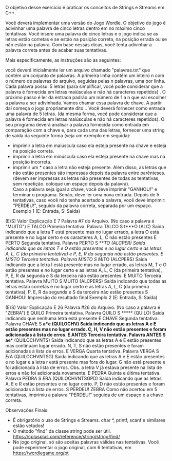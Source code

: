 O objetivo desse exercício é praticar os conceitos de Strings e Streams em C++. 

Você deverá implementar uma versão do Jogo Wordle.  O objetivo do jogo é adivinhar uma palavra de cinco letras dentro em no máximo cinco tentativas. Você insere uma palavra de cinco letras e o jogo indica se as letras estão corretas e se estão na posição correta, na posição errada ou se não estão na palavra. Com base nessas dicas, você tenta adivinhar a palavra correta antes de acabar suas tentativas. 

Mais especificamente, as instruções são as seguintes: 

você deverá inicialmente ler um arquivo chamado "palavras.txt" que contém um conjunto de palavras. A primeira linha contém um inteiro n com o número de palavras do arquivo, seguidas pelas n palavras, uma por linha. Cada palavra possui 5 letras (para simplificar, você pode considerar que a palavra é fornecida em letras maiúsculas e não há caracteres repetidos) .
O próximo passo é ler da entrada padrão um número de 1 a n que vai escolher a palavra a ser adivinhada. Vamos chamar essa palavra de chave.
A partir daí começa o jogo propriamente dito... Você deverá fornecer como entrada uma palavra de 5 letras. (da mesma forma,  você pode considerar que a palavra é fornecida em letras maiúsculas e não há caracteres repetidos).
O seu programa deverá analisar a palavra fornecida como entrada em comparação com a chave e, para cada uma das letras, fornecer uma string de saída da seguinte forma (veja um exemplo em seguida):
- imprimir a letra em maiúscula caso ela esteja presente na chave e esteja na posição correta.
- imprimir a letra em minúscula caso ela esteja presente na chave mas na posição incorreta.
- imprimir um * caso a letra não esteja presente. Além disso, as letras que não estão presentes são impressas depois da palavra entre parênteses.
(devem ser impressas as letras não presentes de todas as tentativas, sem repetição. coloque um espaço depois da palavra).  
Caso a palavra seja igual a chave, você deve imprimir "GANHOU!" e terminar o programa. Senão, deve ler uma nova entrada.
Depois de 5 tentativas, caso você não tenha acertado a palavra, você deve imprimir: "PERDEU!", seguido da palavra correta, separada por um espaço.
Exemplo 1 (E: Entrada, S: Saída)

(E/S)	 Valor	 Explicação
E	7	Palavra #7 do Arquivo. (No caso a palavra é "MUITO")
E	TALCO	Primeira tentativa. Palavra TALCO
S	t***O (ALC)	Saída indicando que a letra T está presente mas no lugar errado, a letra O está presente e no lugar certo e
os caracteres A, L, C não estão presentes
E	PERTO	Segunda tentativa. Palavra PERTO
S	***TO (ALCPER)	Saída indicando que as letras T e O estão presentes e no lugar certo e as letras A, L, C (da primeira tentativa)
e P, E, R da segunda não estão presentes.
E	MISTO	Terceira tentativa. Palavra MISTO
S	Mi*TO (ALCPERS)	Saída indicando que a letra I está presente mas no lugar errado, as letras M, T e O estão presentes e no lugar
certo e as letras A, L, C (da primeira tentativa), P, E, R da segunda e S da terceira não estão presentes.
E	MUITO	Terceira tentativa. Palavra MUITO
S	MUITO (ALCPERS)	Saída indicando que todas as letras estão corretas e no lugar certo e as letras A, L, C (da primeira tentativa),
P, E, R da segunda e S da terceira não estão presentes
S	GANHOU!	Impressão do resultado final
Exemplo 2 (E: Entrada, S: Saída)

(E/S)	 Valor	 Explicação
E	26	Palavra #26 do Arquivo. (No caso a palavra é "ZEBRA")
E	QUILO	Primeira tentativa. Palavra QUILO
S	***** (QUILO)
Saída indicando que nenhuma letra está presente
E	CHAVE	Segunda tentativa. Palavra CHAVE
S	**a*e (QUILOCHV)	Saída indicando que as letras A e E estão presentes mas no lugar errado. C, H, V não estão presentes e foram adicionadas
à lista de erros.
E	ANTES	Terceira tentativa. Palavra ANTES
S	a**e* (QUILOCHVNTS)
Saída indicando que as letras A e E estão presentes mas continuam lugar errado. N, T, S não estão presentes e foram
adicionadas à lista de erros.
E	VERGA	Quarta tentativa. Palavra VERGA
S	*Er*A (QUILOCHVNTSG)
Saída indicando que as letras A e E estão presentes e no lugar e a letra r está presente mas fora do lugar. G não está
presente e foi adicionada à lista de erros. Obs. a letra V já estava presente na lista de erros e não foi adicionada novamente.
E	 PEDRA	Quinta e última tentativa. Palavra PEDRA
S	 *E*RA (QUILOCHVNTSGPD)	Saída indicando que as letras A, E e R estão presentes e no lugar certo. P, D  não estão presentes e foram
adicionadas à lista de erros.
S	PERDEU! ZEBRA
Como não acertou em 5 tentativas, imprimiu a palavra "PERDEU!" seguida de um espaço e a chave correta. 

Observações Finais:
- É obrigatório o uso de Strings e Streams. char *, printf, scanf e similares estão vetados!
- O método "find" da classe string pode ser útil. https://cplusplus.com/reference/string/string/find/
- No jogo original, só são aceitas palavras válidas nas tentativas. Você pode experimentar o jogo original, com 6 tentativas, em https://wordlegame.org/pt